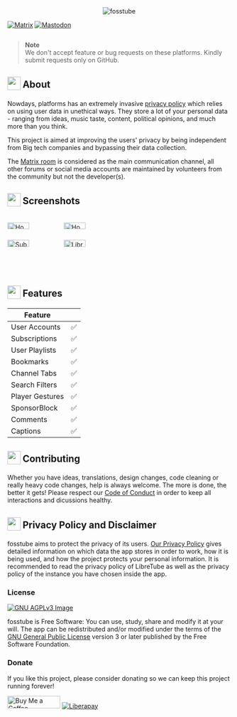 <div align="center">
  <img src="https://fosstube.github.io/fosstube.png" width="auto" height="auto" alt="fosstube">
  

</div><div align="center" style="width:100%; display:flex; justify-content:space-between;">

[![Matrix](https://fosstube.github.io/matrixlogo.png)](https://matrix.to/#/#fosstube:matrix.org)
[![Mastodon](https://fosstube.github.io/mastodonlogo.png)](https://fosstodon.org/@fosstube)

</div>

> **Note** <br>
> We don't accept feature or bug requests on these platforms. Kindly submit requests only on GitHub.

</div>



<h2 align="left">
<sub>
<img  src="https://fosstube.github.io/info.svg"
      height="30"
      width="30">
</sub>
About
</h2>

Nowdays, platforms has an extremely invasive [privacy policy](https://support.google.com/youtube/answer/10364219) which relies on using user data in unethical ways. They store a lot of your personal data - ranging from ideas, music taste, content, political opinions, and much more than you think.

This project is aimed at improving the users' privacy by being independent from Big tech companies and bypassing their data collection.


The [Matrix room](https://matrix.to/#/#fosstube:matrix.org) is considered as the main communication channel, all other forums or social media accounts are maintained by volunteers from the community but not the developer(s).

<h2 align="left">
<sub>
<img  src="https://fosstube.github.io/screenshots.svg"
      height="30"
      width="30">
</sub>
Screenshots
</h2>

<div style="width:100%; display:flex; justify-content:space-between;">

[<img src="https://fosstube.github.io/ss1.png" width=40% alt="Home">](https://fosstube.github.io/ss1.png)
[<img src="https://fosstube.github.io/ss2.png" width=40% alt="Home">](https://fosstube.github.io/ss2.png)
[<img src="https://fosstube.github.io/dss1.png" width=40% alt="Subscriptions">](https://fosstube.github.io/dss1.png)
[<img src="https://fosstube.github.io/dss2.png" width=40% alt="Library">](https://fosstube.github.io/dss2.png)

</div>

<h2 align="left">
<sub>
<img  src="https://fosstube.github.io/star.svg"
      height="30"
      width="30">
</sub>
Features
</h2>


| Feature           |     |
| ----------------- | --- |
| User Accounts     | ✅ |
| Subscriptions     | ✅ |
| User Playlists    | ✅ |
| Bookmarks         | ✅ |
| Channel Tabs      | ✅ |
| Search Filters    | ✅ |
| Player Gestures   | ✅ |
| SponsorBlock      | ✅ |
| Comments          | ✅ |
| Captions          | ✅ |

<h2 align="left">
<sub>
<img  src="https://fosstube.github.io/contributing.svg"
      height="30"
      width="30">
</sub>
Contributing
</h2>

Whether you have ideas, translations, design changes, code cleaning or really heavy code changes, help is always welcome. The more is done, the better it gets! Please respect our [Code of Conduct](https://github.com/codnap/codnap/blob/master/CODE_OF_CONDUCT.md) in order to keep all interactions and dicussions healthy.

<h2 align="left">
<sub>
<img  src="https://fosstube.github.io/lock.svg"
      height="30"
      width="30">
</sub>
Privacy Policy and Disclaimer
</h2>


fosstube aims to protect the privacy of its users. [Our Privacy Policy](/PRIVACY_POLICY.md) gives detailed information on which data the app stores in order to work, how it is being used, and how the project protects your personal information. It is recommended to read the privacy policy of LibreTube as well as the privacy policy of the instance you have chosen inside the app.

### License
[![GNU AGPLv3 Image](https://www.gnu.org/graphics/agplv3-155x51.png)](https://www.gnu.org/licenses/agpl-3.0.html)

fosstube is Free Software: You can use, study, share and modify it at your will. The app can be redistributed and/or modified under the terms of the
[GNU General Public License](https://www.gnu.org/licenses/agpl-3.0.html) version 3 or later published by the Free Software Foundation.


### Donate
If you like this project, please consider donating so we can keep this project running forever!

<a href="https://www.buymeacoffee.com/ksingh" target="_blank"><img src="https://cdn.buymeacoffee.com/buttons/default-orange.png" alt="Buy Me a Coffee" height="28" width="119"></a>
<a href="https://liberapay.com/ksingh" target="_blank"><img src="https://img.shields.io/badge/liberapay-donate-yellow.svg?style=for-the-badge" alt="Liberapay"></a>
</div>
